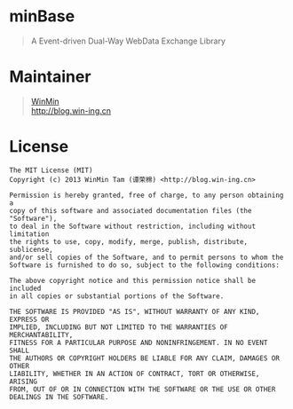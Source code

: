 minBase
============

> A Event-driven Dual-Way WebData Exchange Library


Maintainer
============

> [WinMin](https://github.com/iwinmin)<br>
> http://blog.win-ing.cn


License
============

	The MIT License (MIT)
	Copyright (c) 2013 WinMin Tam (谭荣棉) <http://blog.win-ing.cn>

	Permission is hereby granted, free of charge, to any person obtaining a
	copy of this software and associated documentation files (the "Software"),
	to deal in the Software without restriction, including without limitation
	the rights to use, copy, modify, merge, publish, distribute, sublicense,
	and/or sell copies of the Software, and to permit persons to whom the
	Software is furnished to do so, subject to the following conditions:

	The above copyright notice and this permission notice shall be included
	in all copies or substantial portions of the Software.

	THE SOFTWARE IS PROVIDED "AS IS", WITHOUT WARRANTY OF ANY KIND, EXPRESS OR
	IMPLIED, INCLUDING BUT NOT LIMITED TO THE WARRANTIES OF MERCHANTABILITY,
	FITNESS FOR A PARTICULAR PURPOSE AND NONINFRINGEMENT. IN NO EVENT SHALL
	THE AUTHORS OR COPYRIGHT HOLDERS BE LIABLE FOR ANY CLAIM, DAMAGES OR OTHER
	LIABILITY, WHETHER IN AN ACTION OF CONTRACT, TORT OR OTHERWISE, ARISING
	FROM, OUT OF OR IN CONNECTION WITH THE SOFTWARE OR THE USE OR OTHER
	DEALINGS IN THE SOFTWARE.